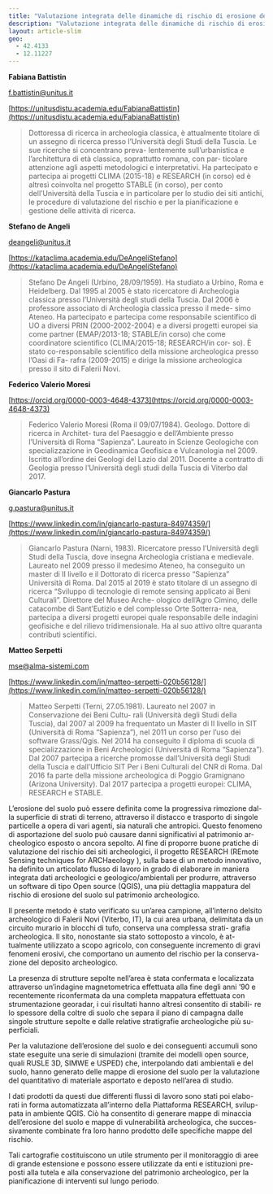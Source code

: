 ```yaml
---
title: "Valutazione integrata delle dinamiche di rischio di erosione del suolo in presenza di depositi archeologici. Il metodo proposto dal progetto RESEARCH (Remote Sensing Techniques for Archaeology)"
description: "Valutazione integrata delle dinamiche di rischio di erosione del suolo in presenza di depositi archeologici. Il metodo proposto dal progetto RESEARCH (Remote Sensing Techniques for Archaeology)"
layout: article-slim
geo:
  - 42.4133
  - 12.11227
---
```



**Fabiana Battistin**

[f.battistin@unitus.it](mailto:f.battistin@unitus.it)

[https://unitusdistu.academia.edu/FabianaBattistin](https://unitusdistu.academia.edu/FabianaBattistin)

> Dottoressa di ricerca in archeologia classica, è attualmente titolare di un assegno di ricerca presso l’Università degli Studi della Tuscia. Le sue ricerche si concentrano preva- lentemente sull’urbanistica e l’architettura di età classica, soprattutto romana, con par- ticolare attenzione agli aspetti metodologici e interpretativi. Ha partecipato e partecipa ai progetti CLIMA (2015-18) e RESEARCH (in corso) ed è altresì coinvolta nel progetto STABLE (in corso), per conto dell’Università della Tuscia e in particolare per lo studio dei siti antichi, le procedure di valutazione del rischio e per la pianificazione e gestione delle attività di ricerca.

**Stefano de Angeli**

[deangeli@unitus.it](mailto:deangeli@unitus.it)

[https://kataclima.academia.edu/DeAngeliStefano](https://kataclima.academia.edu/DeAngeliStefano)

> Stefano De Angeli (Urbino, 28/09/1959). Ha studiato a Urbino, Roma e Heidelberg. Dal 1995 al 2005 è stato ricercatore di Archeologia classica presso l’Università degli studi della Tuscia. Dal 2006 è professore associato di Archeologia classica presso il mede- simo Ateneo. Ha partecipato e partecipa come responsabile scientifico di UO a diversi PRIN (2000-2002-2004) e a diversi progetti europei sia come partner (EMAP/2013-18; STABLE/in corso) che come coordinatore scientifico (CLIMA/2015-18; RESEARCH/in cor- so). È stato co-responsabile scientifico della missione archeologica presso l’Oasi di Fa- rafra (2009-2015) e dirige la missione archeologica presso il sito di Falerii Novi.

**Federico Valerio Moresi**

[https://orcid.org/0000-0003-4648-4373](https://orcid.org/0000-0003-4648-4373)
> Federico Valerio Moresi (Roma il 09/07/1984). Geologo. Dottore di ricerca in Architet- tura del Paesaggio e dell’Ambiente presso l’Università di Roma “Sapienza”. Laureato in Scienze Geologiche con specializzazione in Geodinamica Geofisica e Vulcanologia nel 2009. Iscritto all’ordine dei Geologi del Lazio dal 2011. Docente a contratto di Geologia presso l’Università degli studi della Tuscia di Viterbo dal 2017.


**Giancarlo Pastura**

[g.pastura@unitus.it](mailto:g.pastura@unitus.it)

[https://www.linkedin.com/in/giancarlo-pastura-84974359/](https://www.linkedin.com/in/giancarlo-pastura-84974359/)

> Giancarlo Pastura (Narni, 1983). Ricercatore presso l’Università degli Studi della Tuscia, dove insegna Archeologia cristiana e medievale. Laureato nel 2009 presso il medesimo Ateneo, ha conseguito un master di II livello e il Dottorato di ricerca presso “Sapienza” Università di Roma. Dal 2015 al 2019 è stato titolare di un assegno di ricerca “Sviluppo di tecnologie di remote sensing applicato ai Beni Culturali”. Direttore del Museo Arche- ologico dell’Agro Cimino, delle catacombe di Sant’Eutizio e del complesso Orte Sotterra- nea, partecipa a diversi progetti europei quale responsabile delle indagini geofisiche e del rilievo tridimensionale. Ha al suo attivo oltre quaranta contributi scientifici.

**Matteo Serpetti**

[mse@alma-sistemi.com](mailto:mse@alma-sistemi.com)

[https://www.linkedin.com/in/matteo-serpetti-020b56128/](https://www.linkedin.com/in/matteo-serpetti-020b56128/)

> Matteo Serpetti (Terni, 27.05.1981). Laureato nel 2007 in Conservazione dei Beni Cultu- rali (Università degli Studi della Tuscia), dal 2007 al 2009 ha frequentato un Master di II livello in SIT (Università di Roma “Sapienza”), nel 2011 un corso per l’uso dei software Grass/Qgis. Nel 2014 ha conseguito il diploma di scuola di specializzazione in Beni Archeologici (Università di Roma “Sapienza”). Dal 2007 partecipa a ricerche promosse dall’Università degli Studi della Tuscia e dall’Ufficio SIT Per i Beni Culturali del CNR di Roma. Dal 2016 fa parte della missione archeologica di Poggio Gramignano (Arizona University). Dal 2017 partecipa a progetti europei: CLIMA, RESEARCH e STABLE.

L’erosione del suolo può essere definita come la progressiva rimozione dal- la superficie di strati di terreno, attraverso il distacco e trasporto di singole particelle a opera di vari agenti, sia naturali che antropici. Questo fenomeno di asportazione del suolo può causare danni significativi al patrimonio ar- cheologico esposto o ancora sepolto. Al fine di proporre buone pratiche di valutazione del rischio dei siti archeologici, il progetto RESEARCH (REmote Sensing techniques for ARCHaeology ), sulla base di un metodo innovativo, ha definito un articolato flusso di lavoro in grado di elaborare in maniera integrata dati archeologici e geologico/ambientali per produrre, attraverso un software di tipo Open source (QGIS), una più dettaglia mappatura del rischio di erosione del suolo sul patrimonio archeologico.

Il presente metodo è stato verificato su un’area campione, all’interno delsito archeologico di Falerii Novi (Viterbo, IT), la cui area urbana, delimitata da un circuito murario in blocchi di tufo, conserva una complessa strati- grafia archeologica. Il sito, nonostante sia stato sottoposto a vincolo, è at- tualmente utilizzato a scopo agricolo, con conseguente incremento di gravi fenomeni erosivi, che comportano un aumento del rischio per la conserva- zione del deposito archeologico.

La presenza di strutture sepolte nell’area è stata confermata e localizzata attraverso un’indagine magnetometrica effettuata alla fine degli anni ’90 e recentemente riconfermata da una completa mappatura effettuata con strumentazione georadar, i cui risultati hanno altresì consentito di stabili- re lo spessore della coltre di suolo che separa il piano di campagna dalle singole strutture sepolte e dalle relative stratigrafie archeologiche più su- perficiali.

Per la valutazione dell’erosione del suolo e dei conseguenti accumuli sono state eseguite una serie di simulazioni (tramite dei modelli open source, quali RUSLE 3D, SIMWE e USPED) che, interpolando dati ambientali e del suolo, hanno generato delle mappe di erosione del suolo per la valutazione del quantitativo di materiale asportato e deposto nell’area di studio.

I dati prodotti da questi due differenti flussi di lavoro sono stati poi elabo- rati in forma automatizzata all’interno della Piattaforma RESEARCH, svilup- pata in ambiente QGIS. Ciò ha consentito di generare mappe di minaccia dell’erosione del suolo e mappe di vulnerabilità archeologica, che succes- sivamente combinate fra loro hanno prodotto delle specifiche mappe del rischio.

Tali cartografie costituiscono un utile strumento per il monitoraggio di aree di grande estensione e possono essere utilizzate da enti e istituzioni pre- posti alla tutela e alla conservazione del patrimonio archeologico, per la pianificazione di interventi sul lungo periodo.
